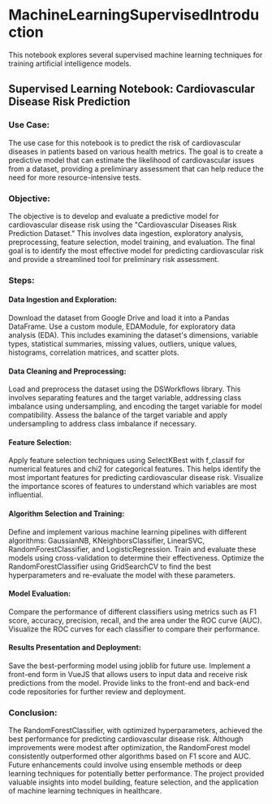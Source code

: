 # MachineLearningSupervisedIntroduction
This notebook explores several supervised machine learning techniques for training artificial intelligence models.

## Supervised Learning Notebook: Cardiovascular Disease Risk Prediction

### Use Case:
The use case for this notebook is to predict the risk of cardiovascular diseases in patients based on various health metrics. The goal is to create a predictive model that can estimate the likelihood of cardiovascular issues from a dataset, providing a preliminary assessment that can help reduce the need for more resource-intensive tests.

### Objective:
The objective is to develop and evaluate a predictive model for cardiovascular disease risk using the "Cardiovascular Diseases Risk Prediction Dataset." This involves data ingestion, exploratory analysis, preprocessing, feature selection, model training, and evaluation. The final goal is to identify the most effective model for predicting cardiovascular risk and provide a streamlined tool for preliminary risk assessment.

### Steps:

#### Data Ingestion and Exploration:
Download the dataset from Google Drive and load it into a Pandas DataFrame.
Use a custom module, EDAModule, for exploratory data analysis (EDA). This includes examining the dataset's dimensions, variable types, statistical summaries, missing values, outliers, unique values, histograms, correlation matrices, and scatter plots.

#### Data Cleaning and Preprocessing:
Load and preprocess the dataset using the DSWorkflows library. This involves separating features and the target variable, addressing class imbalance using undersampling, and encoding the target variable for model compatibility.
Assess the balance of the target variable and apply undersampling to address class imbalance if necessary.

#### Feature Selection:
Apply feature selection techniques using SelectKBest with f_classif for numerical features and chi2 for categorical features. This helps identify the most important features for predicting cardiovascular disease risk.
Visualize the importance scores of features to understand which variables are most influential.

#### Algorithm Selection and Training:
Define and implement various machine learning pipelines with different algorithms: GaussianNB, KNeighborsClassifier, LinearSVC, RandomForestClassifier, and LogisticRegression.
Train and evaluate these models using cross-validation to determine their effectiveness.
Optimize the RandomForestClassifier using GridSearchCV to find the best hyperparameters and re-evaluate the model with these parameters.

#### Model Evaluation:
Compare the performance of different classifiers using metrics such as F1 score, accuracy, precision, recall, and the area under the ROC curve (AUC).
Visualize the ROC curves for each classifier to compare their performance.

#### Results Presentation and Deployment:
Save the best-performing model using joblib for future use.
Implement a front-end form in VueJS that allows users to input data and receive risk predictions from the model.
Provide links to the front-end and back-end code repositories for further review and deployment.

### Conclusion:
The RandomForestClassifier, with optimized hyperparameters, achieved the best performance for predicting cardiovascular disease risk. Although improvements were modest after optimization, the RandomForest model consistently outperformed other algorithms based on F1 score and AUC. Future enhancements could involve using ensemble methods or deep learning techniques for potentially better performance. The project provided valuable insights into model building, feature selection, and the application of machine learning techniques in healthcare.
